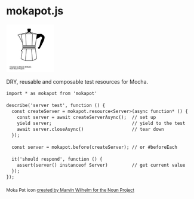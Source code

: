 # mokapot.js

![](https://raw.githubusercontent.com/luuuis/mokapot/master/assets/noun_Moka%20Pot_101129.png)

DRY, reusable and composable test resources for Mocha.

```ecmascript 6
import * as mokapot from 'mokapot'

describe('server test', function () {
  const createServer = mokapot.resource<Server>(async function* () {
    const server = await createServerAsync();  // set up
    yield server;                              // yield to the test
    await server.closeAsync()                  // tear down
  });

  const server = mokapot.before(createServer); // or #beforeEach

  it('should respond', function () {
    assert(server() instanceof Server)         // get current value
  });
});
```

<sub>Moka Pot icon <a href="https://thenounproject.com/term/moka-pot/101129/">created by Marvin Wilhelm for the Noun Project</a></sub>
